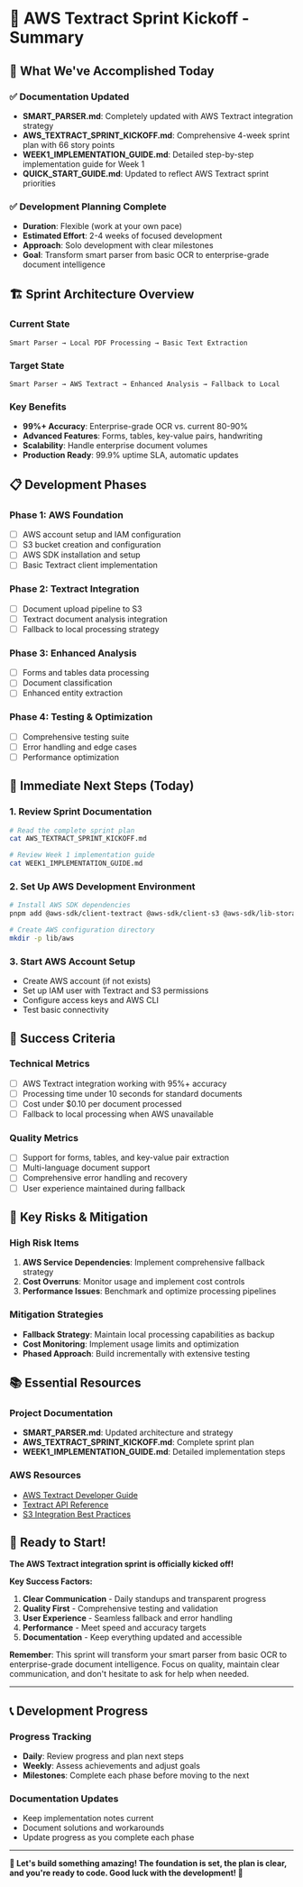 # 🚀 AWS Textract Sprint Kickoff - Summary

## 🎯 **What We've Accomplished Today**

### **✅ Documentation Updated**
- **SMART_PARSER.md**: Completely updated with AWS Textract integration strategy
- **AWS_TEXTRACT_SPRINT_KICKOFF.md**: Comprehensive 4-week sprint plan with 66 story points
- **WEEK1_IMPLEMENTATION_GUIDE.md**: Detailed step-by-step implementation guide for Week 1
- **QUICK_START_GUIDE.md**: Updated to reflect AWS Textract sprint priorities

### **✅ Development Planning Complete**
- **Duration**: Flexible (work at your own pace)
- **Estimated Effort**: 2-4 weeks of focused development
- **Approach**: Solo development with clear milestones
- **Goal**: Transform smart parser from basic OCR to enterprise-grade document intelligence

## 🏗️ **Sprint Architecture Overview**

### **Current State**
```
Smart Parser → Local PDF Processing → Basic Text Extraction
```

### **Target State**
```
Smart Parser → AWS Textract → Enhanced Analysis → Fallback to Local
```

### **Key Benefits**
- **99%+ Accuracy**: Enterprise-grade OCR vs. current 80-90%
- **Advanced Features**: Forms, tables, key-value pairs, handwriting
- **Scalability**: Handle enterprise document volumes
- **Production Ready**: 99.9% uptime SLA, automatic updates

## 📋 **Development Phases**

### **Phase 1: AWS Foundation**
- [ ] AWS account setup and IAM configuration
- [ ] S3 bucket creation and configuration
- [ ] AWS SDK installation and setup
- [ ] Basic Textract client implementation

### **Phase 2: Textract Integration**
- [ ] Document upload pipeline to S3
- [ ] Textract document analysis integration
- [ ] Fallback to local processing strategy

### **Phase 3: Enhanced Analysis**
- [ ] Forms and tables data processing
- [ ] Document classification
- [ ] Enhanced entity extraction

### **Phase 4: Testing & Optimization**
- [ ] Comprehensive testing suite
- [ ] Error handling and edge cases
- [ ] Performance optimization

## 🚀 **Immediate Next Steps (Today)**

### **1. Review Sprint Documentation**
```bash
# Read the complete sprint plan
cat AWS_TEXTRACT_SPRINT_KICKOFF.md

# Review Week 1 implementation guide
cat WEEK1_IMPLEMENTATION_GUIDE.md
```

### **2. Set Up AWS Development Environment**
```bash
# Install AWS SDK dependencies
pnpm add @aws-sdk/client-textract @aws-sdk/client-s3 @aws-sdk/lib-storage

# Create AWS configuration directory
mkdir -p lib/aws
```

### **3. Start AWS Account Setup**
- Create AWS account (if not exists)
- Set up IAM user with Textract and S3 permissions
- Configure access keys and AWS CLI
- Test basic connectivity

## 🎯 **Success Criteria**

### **Technical Metrics**
- [ ] AWS Textract integration working with 95%+ accuracy
- [ ] Processing time under 10 seconds for standard documents
- [ ] Cost under $0.10 per document processed
- [ ] Fallback to local processing when AWS unavailable

### **Quality Metrics**
- [ ] Support for forms, tables, and key-value pair extraction
- [ ] Multi-language document support
- [ ] Comprehensive error handling and recovery
- [ ] User experience maintained during fallback

## 🚨 **Key Risks & Mitigation**

### **High Risk Items**
1. **AWS Service Dependencies**: Implement comprehensive fallback strategy
2. **Cost Overruns**: Monitor usage and implement cost controls
3. **Performance Issues**: Benchmark and optimize processing pipelines

### **Mitigation Strategies**
- **Fallback Strategy**: Maintain local processing capabilities as backup
- **Cost Monitoring**: Implement usage limits and optimization
- **Phased Approach**: Build incrementally with extensive testing

## 📚 **Essential Resources**

### **Project Documentation**
- **SMART_PARSER.md**: Updated architecture and strategy
- **AWS_TEXTRACT_SPRINT_KICKOFF.md**: Complete sprint plan
- **WEEK1_IMPLEMENTATION_GUIDE.md**: Detailed implementation steps

### **AWS Resources**
- [AWS Textract Developer Guide](https://docs.aws.amazon.com/textract/)
- [Textract API Reference](https://docs.aws.amazon.com/textract/latest/dg/API_Reference.html)
- [S3 Integration Best Practices](https://docs.aws.amazon.com/AmazonS3/latest/userguide/)

## 🎉 **Ready to Start!**

**The AWS Textract integration sprint is officially kicked off!**

**Key Success Factors:**
1. **Clear Communication** - Daily standups and transparent progress
2. **Quality First** - Comprehensive testing and validation
3. **User Experience** - Seamless fallback and error handling
4. **Performance** - Meet speed and accuracy targets
5. **Documentation** - Keep everything updated and accessible

**Remember**: This sprint will transform your smart parser from basic OCR to enterprise-grade document intelligence. Focus on quality, maintain clear communication, and don't hesitate to ask for help when needed.

---

## 📞 **Development Progress**

### **Progress Tracking**
- **Daily**: Review progress and plan next steps
- **Weekly**: Assess achievements and adjust goals
- **Milestones**: Complete each phase before moving to the next

### **Documentation Updates**
- Keep implementation notes current
- Document solutions and workarounds
- Update progress as you complete each phase

---

**🎯 Let's build something amazing! The foundation is set, the plan is clear, and you're ready to code. Good luck with the development! 🚀**
